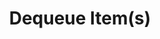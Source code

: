 ---
title: "Dequeue Item(s)"
linkTitle: "Dequeue Item(s)"
description: "Removes and returns an item or multiple items from a queue."
---